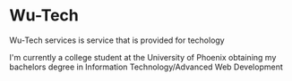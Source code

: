 # Wu-Tech

Wu-Tech services is service that is provided for techology 

I'm currently a college student at the University of Phoenix obtaining my bachelors degree in Information Technology/Advanced Web Development
